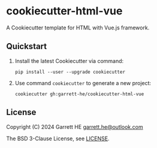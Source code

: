 # cookiecutter-html-vue

A Cookiecutter template for HTML with Vue.js framework.

## Quickstart

1. Install the latest Cookiecutter via command:
    ```
    pip install --user --upgrade cookiecutter
    ```

2. Use command `cookiecutter` to generate a new project:
    ```
    cookiecutter gh:garrett-he/cookiecutter-html-vue
    ```

## License

Copyright (C) 2024 Garrett HE <garrett.he@outlook.com>

The BSD 3-Clause License, see [LICENSE](./LICENSE).
